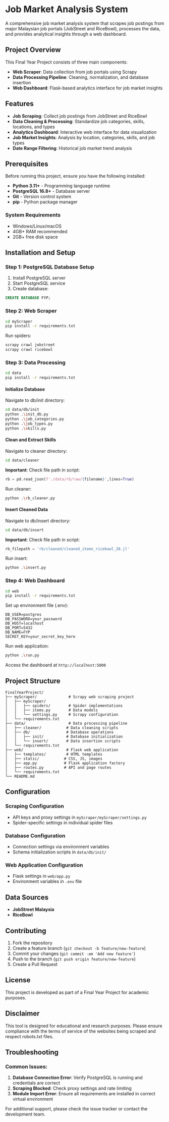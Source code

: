 # Job Market Analysis System

A comprehensive job market analysis system that scrapes job postings from major Malaysian job portals (JobStreet and RiceBowl), processes the data, and provides analytical insights through a web dashboard.

## Project Overview

This Final Year Project consists of three main components:
- **Web Scraper**: Data collection from job portals using Scrapy
- **Data Processing Pipeline**: Cleaning, normalization, and database insertion
- **Web Dashboard**: Flask-based analytics interface for job market insights

## Features

- **Job Scraping**: Collect job postings from JobStreet and RiceBowl
- **Data Cleaning & Processing**: Standardize job categories, skills, locations, and types
- **Analytics Dashboard**: Interactive web interface for data visualization
- **Job Market Insights**: Analysis by location, categories, skills, and job types
- **Date Range Filtering**: Historical job market trend analysis

## Prerequisites

Before running this project, ensure you have the following installed:

- **Python 3.11+** - Programming language runtime
- **PostgreSQL 16.8+** - Database server
- **Git** - Version control system
- **pip** - Python package manager

### System Requirements
- Windows/Linux/macOS
- 4GB+ RAM recommended
- 2GB+ free disk space

## Installation and Setup

### Step 1: PostgreSQL Database Setup
1. Install PostgreSQL server
2. Start PostgreSQL service
3. Create database:
```sql
CREATE DATABASE FYP;
```

### Step 2: Web Scraper
```bash
cd myScraper
pip install -r requirements.txt
```

Run spiders:
```bash
scrapy crawl jobstreet
scrapy crawl ricebowl
```

### Step 3: Data Processing
```bash
cd data
pip install -r requirements.txt
```

#### Initialize Database
Navigate to db/init directory:
```bash
cd data/db/init
python .\init_db.py
python .\job_categories.py
python .\job_types.py
python .\skills.py
```

#### Clean and Extract Skills
Navigate to cleaner directory:
```bash
cd data/cleaner
```
**Important**: Check file path in script:
```python
rb = pd.read_json(f'./data/rb/raw/{filename}',lines=True)
```
Run cleaner:
```bash
python .\rb_cleaner.py
```

#### Insert Cleaned Data
Navigate to db/insert directory:
```bash
cd data/db/insert
```
**Important**: Check file path in script:
```python
rb_filepath = 'rb/cleaned/cleaned_items_ricebowl_28.jl'
```
Run insert:
```bash
python .\insert.py
```

### Step 4: Web Dashboard
```bash
cd web
pip install -r requirements.txt
```

Set up environment file (.env):
```env
DB_USER=postgres
DB_PASSWORD=your_password
DB_HOST=localhost
DB_PORT=5432
DB_NAME=FYP
SECRET_KEY=your_secret_key_here
```

Run web application:
```bash
python .\run.py
```
Access the dashboard at `http://localhost:5000`

## Project Structure

```
FinalYearProject/
├── myScraper/              # Scrapy web scraping project
│   ├── myScraper/
│   │   ├── spiders/        # Spider implementations
│   │   ├── items.py        # Data models
│   │   └── settings.py     # Scrapy configuration
│   └── requirements.txt
├── data/                   # Data processing pipeline
│   ├── cleaner/           # Data cleaning scripts
│   ├── db/                # Database operations
│   │   ├── init/          # Database initialization
│   │   └── insert/        # Data insertion scripts
│   └── requirements.txt
├── web/                   # Flask web application
│   ├── templates/         # HTML templates
│   ├── static/           # CSS, JS, images
│   ├── app.py            # Flask application factory
│   ├── routes.py         # API and page routes
│   └── requirements.txt
└── README.md
```

## Configuration

### Scraping Configuration
- API keys and proxy settings in `myScraper/myScraper/settings.py`
- Spider-specific settings in individual spider files

### Database Configuration
- Connection settings via environment variables
- Schema initialization scripts in `data/db/init/`

### Web Application Configuration
- Flask settings in `web/app.py`
- Environment variables in `.env` file

## Data Sources

- **JobStreet Malaysia**
- **RiceBowl**

## Contributing

1. Fork the repository
2. Create a feature branch (`git checkout -b feature/new-feature`)
3. Commit your changes (`git commit -am 'Add new feature'`)
4. Push to the branch (`git push origin feature/new-feature`)
5. Create a Pull Request

## License

This project is developed as part of a Final Year Project for academic purposes.

## Disclaimer

This tool is designed for educational and research purposes. Please ensure compliance with the terms of service of the websites being scraped and respect robots.txt files.

## Troubleshooting

### Common Issues:
1. **Database Connection Error**: Verify PostgreSQL is running and credentials are correct
2. **Scraping Blocked**: Check proxy settings and rate limiting
3. **Module Import Error**: Ensure all requirements are installed in correct virtual environment

For additional support, please check the issue tracker or contact the development team.